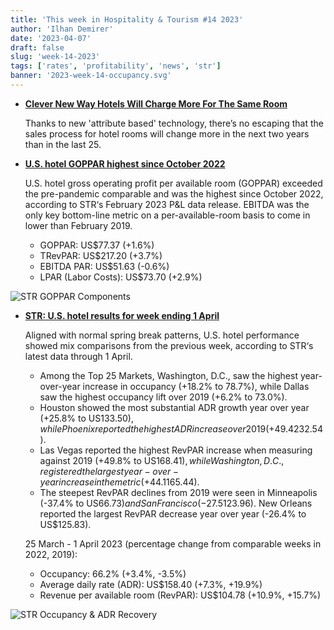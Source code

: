 ```yaml
---
title: 'This week in Hospitality & Tourism #14 2023'
author: 'Ilhan Demirer'
date: '2023-04-07'
draft: false
slug: 'week-14-2023'
tags: ['rates', 'profitability', 'news', 'str']
banner: '2023-week-14-occupancy.svg'
---
```


- **[Clever New Way Hotels Will Charge More For The Same Room](https://www.hotelnewsresource.com/article125759.html)**

  Thanks to new 'attribute based' technology, there’s no escaping that the sales process for hotel rooms will change more in the next two years than in the last 25.

- **[U.S. hotel GOPPAR highest since October 2022](https://str.com/press-release/us-hotel-goppar-highest-october-2022)**

  U.S. hotel gross operating profit per available room (GOPPAR) exceeded the pre-pandemic comparable and was the highest since October 2022, according to STR‘s February 2023 P&L data release. EBITDA was the only key bottom-line metric on a per-available-room basis to come in lower than February 2019.

  - GOPPAR: US$77.37 (+1.6%)
  - TRevPAR: US$217.20 (+3.7%)
  - EBITDA PAR: US$51.63 (-0.6%)
  - LPAR (Labor Costs): US$73.70 (+2.9%)

![STR GOPPAR Components](/images/blogimages/2023-week-14-occupancy-GOPPAR.png)

- **[STR: U.S. hotel results for week ending 1 April](https://str.com/press-release/str-us-hotel-results-week-ending-1-april)**

  Aligned with normal spring break patterns, U.S. hotel performance showed mix comparisons from the previous week, according to STR‘s latest data through 1 April.

  - Among the Top 25 Markets, Washington, D.C., saw the highest year-over-year increase in occupancy (+18.2% to 78.7%), while Dallas saw the highest occupancy lift over 2019 (+6.2% to 73.0%).
  - Houston showed the most substantial ADR growth year over year (+25.8% to US$133.50), while Phoenix reported the highest ADR increase over 2019 (+49.4% to US$232.54).
  - Las Vegas reported the highest RevPAR increase when measuring against 2019 (+49.8% to US$168.41), while Washington, D.C., registered the largest year-over-year increase in the metric (+44.1% to US$165.44).
  - The steepest RevPAR declines from 2019 were seen in Minneapolis (-37.4% to US$66.73) and San Francisco (-27.5% to US$123.96). New Orleans reported the largest RevPAR decrease year over year (-26.4% to US$125.83).

  25 March - 1 April 2023 (percentage change from comparable weeks in 2022, 2019):

  - Occupancy: 66.2% (+3.4%, -3.5%)
  - Average daily rate (ADR): US$158.40 (+7.3%, +19.9%)
  - Revenue per available room (RevPAR): US$104.78 (+10.9%, +15.7%)

![STR Occupancy & ADR Recovery](/images/blogimages/2023-week-14-occupancy.svg)
